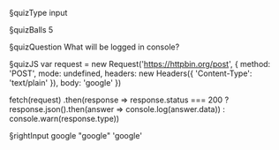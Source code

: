 §quizType
input

§quizBalls
5


§quizQuestion
What will be logged in console?


§quizJS
var request = new Request('https://httpbin.org/post', {
  method: 'POST',
  mode: undefined,
  headers: new Headers({
    'Content-Type': 'text/plain'
  }),
  body: 'google'
})

fetch(request)
  .then(response => response.status === 200
    ? response.json().then(answer => console.log(answer.data))
    : console.warn(response.type))



§rightInput
google
"google"
'google'
